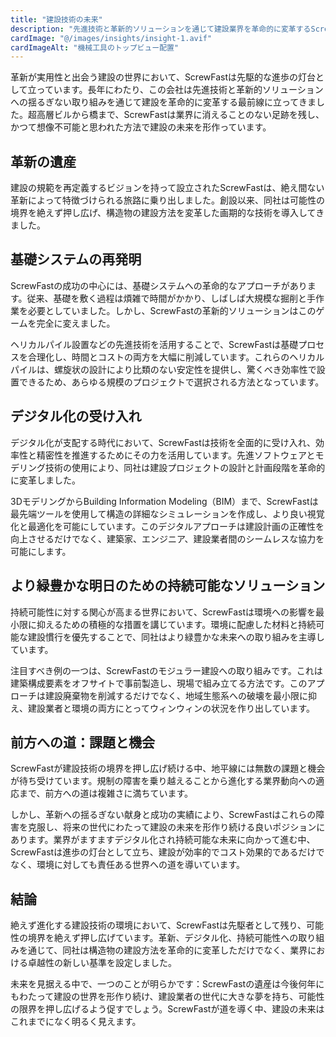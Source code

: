 ```yaml
---
title: "建設技術の未来"
description: "先進技術と革新的ソリューションを通じて建設業界を革命的に変革するScrewFastの先駆的役割を探る。"
cardImage: "@/images/insights/insight-1.avif"
cardImageAlt: "機械工具のトップビュー配置"
---
```


革新が実用性と出会う建設の世界において、ScrewFastは先駆的な進歩の灯台として立っています。長年にわたり、この会社は先進技術と革新的ソリューションへの揺るぎない取り組みを通じて建設を革命的に変革する最前線に立ってきました。超高層ビルから橋まで、ScrewFastは業界に消えることのない足跡を残し、かつて想像不可能と思われた方法で建設の未来を形作っています。

## 革新の遺産

建設の規範を再定義するビジョンを持って設立されたScrewFastは、絶え間ない革新によって特徴づけられる旅路に乗り出しました。創設以来、同社は可能性の境界を絶えず押し広げ、構造物の建設方法を変革した画期的な技術を導入してきました。

## 基礎システムの再発明

ScrewFastの成功の中心には、基礎システムへの革命的なアプローチがあります。従来、基礎を敷く過程は煩雑で時間がかかり、しばしば大規模な掘削と手作業を必要としていました。しかし、ScrewFastの革新的ソリューションはこのゲームを完全に変えました。

ヘリカルパイル設置などの先進技術を活用することで、ScrewFastは基礎プロセスを合理化し、時間とコストの両方を大幅に削減しています。これらのヘリカルパイルは、螺旋状の設計により比類のない安定性を提供し、驚くべき効率性で設置できるため、あらゆる規模のプロジェクトで選択される方法となっています。

## デジタル化の受け入れ

デジタル化が支配する時代において、ScrewFastは技術を全面的に受け入れ、効率性と精密性を推進するためにその力を活用しています。先進ソフトウェアとモデリング技術の使用により、同社は建設プロジェクトの設計と計画段階を革命的に変革しました。

3DモデリングからBuilding Information Modeling（BIM）まで、ScrewFastは最先端ツールを使用して構造の詳細なシミュレーションを作成し、より良い視覚化と最適化を可能にしています。このデジタルアプローチは建設計画の正確性を向上させるだけでなく、建築家、エンジニア、建設業者間のシームレスな協力を可能にします。

## より緑豊かな明日のための持続可能なソリューション

持続可能性に対する関心が高まる世界において、ScrewFastは環境への影響を最小限に抑えるための積極的な措置を講じています。環境に配慮した材料と持続可能な建設慣行を優先することで、同社はより緑豊かな未来への取り組みを主導しています。

注目すべき例の一つは、ScrewFastのモジュラー建設への取り組みです。これは建築構成要素をオフサイトで事前製造し、現場で組み立てる方法です。このアプローチは建設廃棄物を削減するだけでなく、地域生態系への破壊を最小限に抑え、建設業者と環境の両方にとってウィンウィンの状況を作り出しています。

## 前方への道：課題と機会

ScrewFastが建設技術の境界を押し広げ続ける中、地平線には無数の課題と機会が待ち受けています。規制の障害を乗り越えることから進化する業界動向への適応まで、前方への道は複雑さに満ちています。

しかし、革新への揺るぎない献身と成功の実績により、ScrewFastはこれらの障害を克服し、将来の世代にわたって建設の未来を形作り続ける良いポジションにあります。業界がますますデジタル化され持続可能な未来に向かって進む中、ScrewFastは進歩の灯台として立ち、建設が効率的でコスト効果的であるだけでなく、環境に対しても責任ある世界への道を導いています。

## 結論

絶えず進化する建設技術の環境において、ScrewFastは先駆者として残り、可能性の境界を絶えず押し広げています。革新、デジタル化、持続可能性への取り組みを通じて、同社は構造物の建設方法を革命的に変革しただけでなく、業界における卓越性の新しい基準を設定しました。

未来を見据える中で、一つのことが明らかです：ScrewFastの遺産は今後何年にもわたって建設の世界を形作り続け、建設業者の世代に大きな夢を持ち、可能性の限界を押し広げるよう促すでしょう。ScrewFastが道を導く中、建設の未来はこれまでになく明るく見えます。